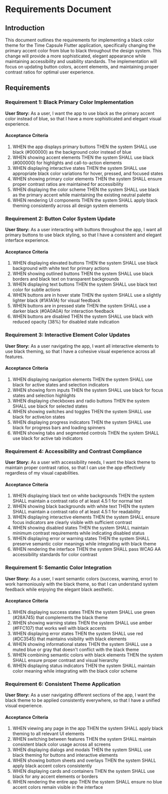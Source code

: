 # Requirements Document

## Introduction

This document outlines the requirements for implementing a black color theme for the Time Capsule Flutter application, specifically changing the primary accent color from blue to black throughout the design system. This change will provide a more sophisticated, elegant appearance while maintaining accessibility and usability standards. The implementation will focus on updating button colors, accent elements, and maintaining proper contrast ratios for optimal user experience.

## Requirements

### Requirement 1: Black Primary Color Implementation

**User Story:** As a user, I want the app to use black as the primary accent color instead of blue, so that I have a more sophisticated and elegant visual experience.

#### Acceptance Criteria

1. WHEN the app displays primary buttons THEN the system SHALL use black (#000000) as the background color instead of blue
2. WHEN showing accent elements THEN the system SHALL use black (#000000) for highlights and call-to-action elements
3. WHEN displaying interactive states THEN the system SHALL use appropriate black color variations for hover, pressed, and focused states
4. WHEN showing primary color elements THEN the system SHALL ensure proper contrast ratios are maintained for accessibility
5. WHEN displaying the color scheme THEN the system SHALL use black as the primary accent while maintaining the existing neutral palette
6. WHEN rendering UI components THEN the system SHALL apply black theming consistently across all design system elements

### Requirement 2: Button Color System Update

**User Story:** As a user interacting with buttons throughout the app, I want all primary buttons to use black styling, so that I have a consistent and elegant interface experience.

#### Acceptance Criteria

1. WHEN displaying elevated buttons THEN the system SHALL use black background with white text for primary actions
2. WHEN showing outlined buttons THEN the system SHALL use black borders and black text on transparent backgrounds
3. WHEN displaying text buttons THEN the system SHALL use black text color for subtle actions
4. WHEN buttons are in hover state THEN the system SHALL use a slightly lighter black (#1A1A1A) for visual feedback
5. WHEN buttons are in pressed state THEN the system SHALL use a darker black (#0A0A0A) for interaction feedback
6. WHEN buttons are disabled THEN the system SHALL use black with reduced opacity (38%) for disabled state indication

### Requirement 3: Interactive Element Color Updates

**User Story:** As a user navigating the app, I want all interactive elements to use black theming, so that I have a cohesive visual experience across all features.

#### Acceptance Criteria

1. WHEN displaying navigation elements THEN the system SHALL use black for active states and selection indicators
2. WHEN showing form inputs THEN the system SHALL use black for focus states and selection highlights
3. WHEN displaying checkboxes and radio buttons THEN the system SHALL use black for selected states
4. WHEN showing switches and toggles THEN the system SHALL use black for active/on states
5. WHEN displaying progress indicators THEN the system SHALL use black for progress bars and loading spinners
6. WHEN showing tabs and segmented controls THEN the system SHALL use black for active tab indicators

### Requirement 4: Accessibility and Contrast Compliance

**User Story:** As a user with accessibility needs, I want the black theme to maintain proper contrast ratios, so that I can use the app effectively regardless of my visual capabilities.

#### Acceptance Criteria

1. WHEN displaying black text on white backgrounds THEN the system SHALL maintain a contrast ratio of at least 4.5:1 for normal text
2. WHEN showing black backgrounds with white text THEN the system SHALL maintain a contrast ratio of at least 4.5:1 for readability
3. WHEN displaying interactive elements THEN the system SHALL ensure focus indicators are clearly visible with sufficient contrast
4. WHEN showing disabled states THEN the system SHALL maintain minimum contrast requirements while indicating disabled status
5. WHEN displaying error or warning states THEN the system SHALL preserve semantic color meanings while integrating with black theme
6. WHEN rendering the interface THEN the system SHALL pass WCAG AA accessibility standards for color contrast

### Requirement 5: Semantic Color Integration

**User Story:** As a user, I want semantic colors (success, warning, error) to work harmoniously with the black theme, so that I can understand system feedback while enjoying the elegant black aesthetic.

#### Acceptance Criteria

1. WHEN displaying success states THEN the system SHALL use green (#28A745) that complements the black theme
2. WHEN showing warning states THEN the system SHALL use amber (#FFC107) that works well with black accents
3. WHEN displaying error states THEN the system SHALL use red (#DC3545) that maintains visibility with black elements
4. WHEN showing informational states THEN the system SHALL use a muted blue or gray that doesn't conflict with the black theme
5. WHEN combining semantic colors with black elements THEN the system SHALL ensure proper contrast and visual hierarchy
6. WHEN displaying status indicators THEN the system SHALL maintain color meaning while integrating with the black color scheme

### Requirement 6: Consistent Theme Application

**User Story:** As a user navigating different sections of the app, I want the black theme to be applied consistently everywhere, so that I have a unified visual experience.

#### Acceptance Criteria

1. WHEN viewing any page in the app THEN the system SHALL apply black theming to all relevant UI elements
2. WHEN switching between features THEN the system SHALL maintain consistent black color usage across all screens
3. WHEN displaying dialogs and modals THEN the system SHALL use black theming for buttons and interactive elements
4. WHEN showing bottom sheets and overlays THEN the system SHALL apply black accent colors consistently
5. WHEN displaying cards and containers THEN the system SHALL use black for any accent elements or borders
6. WHEN rendering the entire app THEN the system SHALL ensure no blue accent colors remain visible in the interface